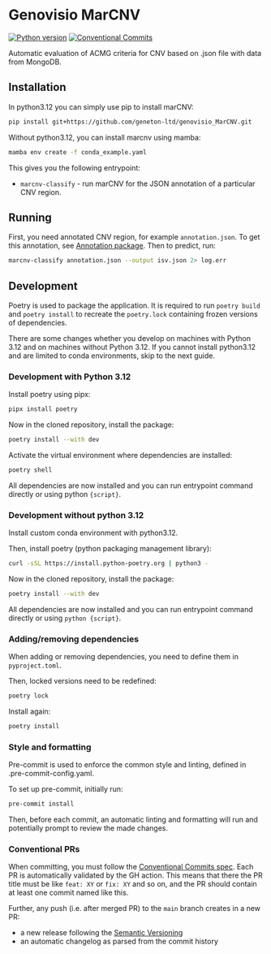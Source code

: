 # Genovisio MarCNV

[![Python version](https://img.shields.io/badge/python-3.12+-green.svg)](https://www.python.org/downloads/)
[![Conventional Commits](https://img.shields.io/badge/Conventional%20Commits-1.0.0-%23FE5196?logo=conventionalcommits&logoColor=white)](https://conventionalcommits.org)

Automatic evaluation of ACMG criteria for CNV based on .json file with data from MongoDB.

## Installation

In python3.12 you can simply use pip to install marCNV:

```bash
pip install git+https://github.com/geneton-ltd/genovisio_MarCNV.git
```

Without python3.12, you can install marcnv using mamba:

```bash
mamba env create -f conda_example.yaml
```

This gives you the following entrypoint:

- `marcnv-classify` - run marCNV for the JSON annotation of a particular CNV region.

## Running

First, you need annotated CNV region, for example `annotation.json`. To get this annotation, see [Annotation package](https://github.com/geneton-ltd/genovisio_annotation). Then to predict, run:

```sh
marcnv-classify annotation.json --output isv.json 2> log.err
```

## Development

Poetry is used to package the application. It is required to run `poetry build` and `poetry install` to recreate the `poetry.lock` containing frozen versions of dependencies.

There are some changes whether you develop on machines with Python 3.12 and on machines without Python 3.12.
If you cannot install python3.12 and are limited to conda environments, skip to the next guide.

### Development with Python 3.12

Install poetry using pipx:

```sh
pipx install poetry
```

Now in the cloned repository, install the package:

```sh
poetry install --with dev
```

Activate the virtual environment where dependencies are installed:

```sh
poetry shell
```

All dependencies are now installed and you can run entrypoint command directly or using python `{script}`.

### Development without python 3.12

Install custom conda environment with python3.12.

Then, install poetry (python packaging management library):

```sh
curl -sSL https://install.python-poetry.org | python3 -
```

Now in the cloned repository, install the package:

```sh
poetry install --with dev
```

All dependencies are now installed and you can run entrypoint command directly or using `python {script}`.

### Adding/removing dependencies

When adding or removing dependencies, you need to define them in `pyproject.toml`.

Then, locked versions need to be redefined:

```sh
poetry lock
```

Install again:

```sh
poetry install
```

### Style and formatting

Pre-commit is used to enforce the common style and linting, defined in .pre-commit-config.yaml.

To set up pre-commit, initially run:

```sh
pre-commit install
```

Then, before each commit, an automatic linting and formatting will run and potentially prompt to review the made changes.

### Conventional PRs

When committing, you must follow the [Conventional Commits spec](https://www.conventionalcommits.org/en/v1.0.0/). Each PR is automatically validated by the GH action.
This means that there the PR title must be like `feat: XY` or `fix: XY` and so on, and the PR should contain at least one commit named like this.

Further, any push (i.e. after merged PR) to the `main` branch creates in a new PR:

- a new release following the [Semantic Versioning](https://semver.org/)
- an automatic changelog as parsed from the commit history
